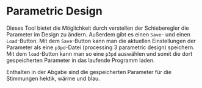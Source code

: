 # Parametric Design

Dieses Tool bietet die Möglichkeit durch verstellen der Schieberegler die Parameter im Design zu ändern. Außerdem gibt es einen `Save`- und einen `Load`-Button. Mit dem `Save`-Button kann man die aktuellen Einstellungen der Parameter als eine `p3pd`-Datei (processing 3 parametric design) speichern. Mit dem `load`-Button kann man so eine `p3pd` auswählen und somit die dort gespeicherten Parameter in das laufende Programm laden.

Enthalten in der Abgabe sind die gespeicherten Parameter für die Stimmungen hektik, wärme und blau.